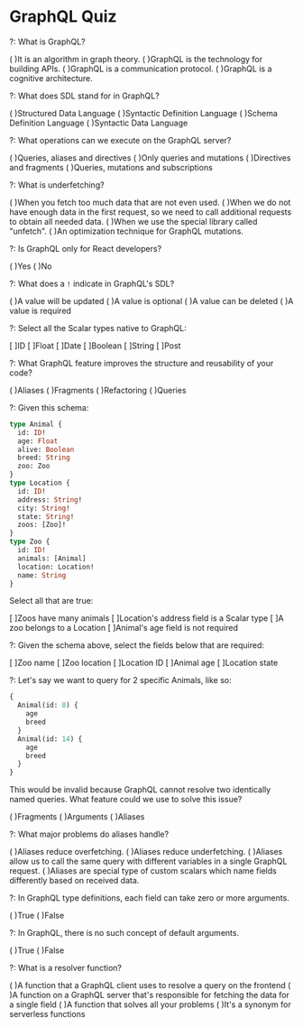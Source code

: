 # GraphQL Quiz

?: What is GraphQL?

( )It is an algorithm in graph theory.
( )GraphQL is the technology for building APIs.
( )GraphQL is a communication protocol.
( )GraphQL is a cognitive architecture.

?: What does SDL stand for in GraphQL?

( )Structured Data Language
( )Syntactic Definition Language
( )Schema Definition Language
( )Syntactic Data Language

?: What operations can we execute on the GraphQL server?

( )Queries, aliases and directives
( )Only queries and mutations
( )Directives and fragments
( )Queries, mutations and subscriptions

?: What is underfetching?

( )When you fetch too much data that are not even used.
( )When we do not have enough data in the first request, so we need to call additional requests to obtain all needed data.
( )When we use the special library called "unfetch".
( )An optimization technique for GraphQL mutations.

?: Is GraphQL only for React developers?

( )Yes
( )No

?: What does a `!` indicate in GraphQL's SDL?

( )A value will be updated
( )A value is optional
( )A value can be deleted
( )A value is required

?: Select all the Scalar types native to GraphQL:

[ ]ID
[ ]Float
[ ]Date
[ ]Boolean
[ ]String
[ ]Post

?: What GraphQL feature improves the structure and reusability of your code?

( )Aliases
( )Fragments
( )Refactoring
( )Queries

?: Given this schema:

```graphql
type Animal {
  id: ID!
  age: Float
  alive: Boolean
  breed: String
  zoo: Zoo
}
type Location {
  id: ID!
  address: String!
  city: String!
  state: String!
  zoos: [Zoo]!
}
type Zoo {
  id: ID!
  animals: [Animal]
  location: Location!
  name: String
}
```

Select all that are true:

[ ]Zoos have many animals
[ ]Location's address field is a Scalar type
[ ]A zoo belongs to a Location
[ ]Animal's age field is not required

?: Given the schema above, select the fields below that are required:

[ ]Zoo name
[ ]Zoo location
[ ]Location ID
[ ]Animal age
[ ]Location state

?: Let's say we want to query for 2 specific Animals, like so:

```graphql
{
  Animal(id: 8) {
    age
    breed
  }
  Animal(id: 14) {
    age
    breed
  }
}
```

This would be invalid because GraphQL cannot resolve two identically named queries. What feature could we use to solve this issue?

( )Fragments
( )Arguments
( )Aliases

?: What major problems do aliases handle?

( )Aliases reduce overfetching.
( )Aliases reduce underfetching.
( )Aliases allow us to call the same query with different variables in a single GraphQL request.
( )Aliases are special type of custom scalars which name fields differently based on received data.

?: In GraphQL type definitions, each field can take zero or more arguments.

( )True
( )False

?: In GraphQL, there is no such concept of default arguments.

( )True
( )False

?: What is a resolver function?

( )A function that a GraphQL client uses to resolve a query on the frontend
( )A function on a GraphQL server that's responsible for fetching the data for a single field
( )A function that solves all your problems
( )It's a synonym for serverless functions
